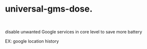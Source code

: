 # universal-gms-dose.

<br>

disable unwanted Google services in core level to save more battery

EX: google location history
